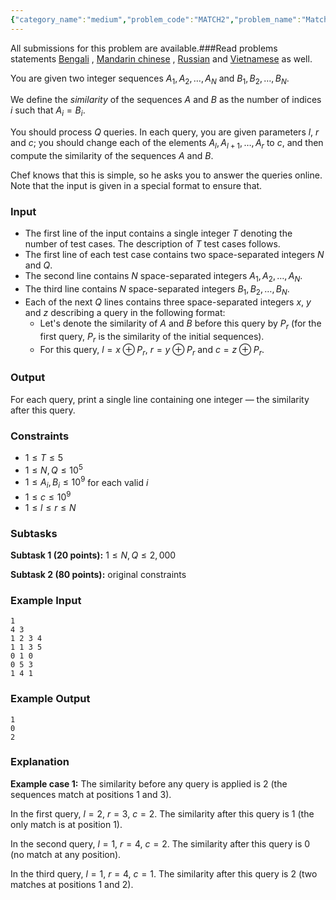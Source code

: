```yaml
---
{"category_name":"medium","problem_code":"MATCH2","problem_name":"Match the Streams","languages_supported":{"0":"C","1":"CPP14","2":"JAVA","3":"PYTH","4":"PYTH 3.6","5":"PYPY","6":"CS2","7":"PAS fpc","8":"PAS gpc","9":"RUBY","10":"PHP","11":"GO","12":"NODEJS","13":"HASK","14":"rust","15":"SCALA","16":"swift","17":"D","18":"PERL","19":"FORT","20":"WSPC","21":"ADA","22":"CAML","23":"ICK","24":"BF","25":"ASM","26":"CLPS","27":"PRLG","28":"ICON","29":"SCM qobi","30":"PIKE","31":"ST","32":"NICE","33":"LUA","34":"BASH","35":"NEM","36":"LISP sbcl","37":"LISP clisp","38":"SCM guile","39":"JS","40":"ERL","41":"TCL","42":"kotlin","43":"PERL6","44":"TEXT","45":"SCM chicken","46":"PYP3","47":"CLOJ","48":"COB","49":"FS"},"max_timelimit":3,"source_sizelimit":50000,"problem_author":"teja349","problem_tester":null,"date_added":"29-09-2018","tags":{"0":"binary","1":"data","2":"ltime64","3":"medium","4":"mergesort","5":"taran_1407","6":"teja349"},"editorial_url":"https://discuss.codechef.com/problems/MATCH2","time":{"view_start_date":1538240402,"submit_start_date":1538240402,"visible_start_date":1538240402,"end_date":1735669800},"is_direct_submittable":false,"layout":"problem"}
---
```

<span class="solution-visible-txt">All submissions for this problem are available.</span>###Read problems statements [Bengali](http://www.codechef.com/download/translated/LTIME64/bengali/MATCH2.pdf) , [Mandarin chinese](http://www.codechef.com/download/translated/LTIME64/mandarin/MATCH2.pdf) , [Russian](http://www.codechef.com/download/translated/LTIME64/russian/MATCH2.pdf) and [Vietnamese](http://www.codechef.com/download/translated/LTIME64/vietnamese/MATCH2.pdf) as well.


You are given two integer sequences $A_1, A_2, \dots, A_N$ and $B_1, B_2, \dots, B_N$.

We define the *similarity* of the sequences $A$ and $B$ as the number of indices $i$ such that $A_i = B_i$.

You should process $Q$ queries. In each query, you are given parameters $l$, $r$ and $c$; you should change each of the elements $A_l, A_{l+1}, \dots, A_r$ to $c$, and then compute the similarity of the sequences $A$ and $B$.

Chef knows that this is simple, so he asks you to answer the queries online. Note that the input is given in a special format to ensure that.

### Input
- The first line of the input contains a single integer $T$ denoting the number of test cases. The description of $T$ test cases follows.
- The first line of each test case contains two space-separated integers $N$ and $Q$.
- The second line contains $N$ space-separated integers $A_1, A_2, \dots, A_N$.
- The third line contains $N$ space-separated integers $B_1, B_2, \dots, B_N$.
- Each of the next $Q$ lines contains three space-separated integers $x$, $y$ and $z$ describing a query in the following format:
    - Let's denote the similarity of $A$ and $B$ before this query by $P_r$ (for the first query, $P_r$ is the similarity of the initial sequences).
    - For this query, $l = x \oplus P_r$, $r = y \oplus P_r$ and $c = z \oplus P_r$.

### Output
For each query, print a single line containing one integer — the similarity after this query.

### Constraints
- $1 \le T \le 5$
- $1 \le N, Q \le 10^5$
- $1 \le A_i, B_i \le 10^9$ for each valid $i$
- $1 \le c \le 10^9$
- $1 \le l \le r \le N$

### Subtasks
**Subtask 1 (20 points):** $1 \le N, Q \le 2,000$

**Subtask 2 (80 points):** original constraints

### Example Input
```
1
4 3
1 2 3 4
1 1 3 5
0 1 0
0 5 3
1 4 1
```

### Example Output
```
1
0
2
```

### Explanation
**Example case 1:** The similarity before any query is applied is $2$ (the sequences match at positions $1$ and $3$).

In the first query, $l = 2$, $r=3$, $c=2$. The similarity after this query is $1$ (the only match is at position $1$).

In the second query, $l = 1$, $r=4$, $c=2$. The similarity after this query is $0$ (no match at any position).

In the third query, $l = 1$, $r=4$, $c=1$. The similarity after this query is $2$ (two matches at positions $1$ and $2$).
